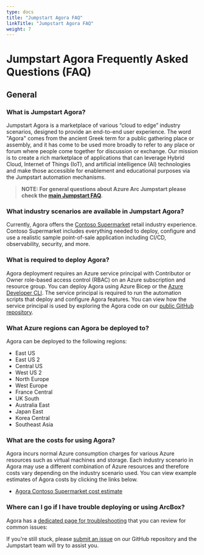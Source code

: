 ```yaml
---
type: docs
title: "Jumpstart Agora FAQ"
linkTitle: "Jumpstart Agora FAQ"
weight: 7
---
```


# Jumpstart Agora Frequently Asked Questions (FAQ)

## General

### What is Jumpstart Agora?

Jumpstart Agora is a marketplace of various “cloud to edge” industry scenarios, designed to provide an end-to-end user experience. The word "Agora" comes from the ancient Greek term for a public gathering place or assembly, and it has come to be used more broadly to refer to any place or forum where people come together for discussion or exchange. Our mission is to create a rich marketplace of applications that can leverage Hybrid Cloud, Internet of Things (IoT), and artificial intelligence (AI) technologies and make those accessible for enablement and educational purposes via the Jumpstart automation mechanisms.

> **NOTE: For general questions about Azure Arc Jumpstart please check the [main Jumpstart FAQ](https://azurearcjumpstart.io/faq/).**

### What industry scenarios are available in Jumpstart Agora?

Currently, Agora offers the [Contoso Supermarket](./contoso_supermarket/_index.md) retail industry experience. Contoso Supermarket includes everything needed to deploy, configure and use a realistic sample point-of-sale application including CI/CD, observability, security, and more.

### What is required to deploy Agora?

Agora deployment requires an Azure service principal with Contributor or Owner role-based access control (RBAC) on an Azure subscription and resource group. You can deploy Agora using Azure Bicep or the [Azure Developer CLI](https://learn.microsoft.com/en-us/azure/developer/azure-developer-cli/overview). The service principal is required to run the automation scripts that deploy and configure Agora features. You can view how the service principal is used by exploring the Agora code on our [public GitHub repository](https://github.com/microsoft/azure_arc).

### What Azure regions can Agora be deployed to?

Agora can be deployed to the following regions:

- East US
- East US 2
- Central US
- West US 2
- North Europe
- West Europe
- France Central
- UK South
- Australia East
- Japan East
- Korea Central
- Southeast Asia

### What are the costs for using Agora?

Agora incurs normal Azure consumption charges for various Azure resources such as virtual machines and storage. Each industry scenario in Agora may use a different combination of Azure resources and therefore costs vary depending on the industry scenario used. You can view example estimates of Agora costs by clicking the links below.

- [Agora Contoso Supermarket cost estimate](https://aka.ms/AgoraContosoSupermarketCostEstimate)

### Where can I go if I have trouble deploying or using ArcBox?

Agora has a [dedicated page for troubleshooting](https://aka.ms/AgoraTroubleshooting) that you can review for common issues:

If you're still stuck, please [submit an issue](https://github.com/microsoft/azure_arc/issues/new/choose) on our GitHub repository and the Jumpstart team will try to assist you.

